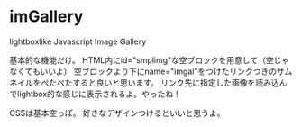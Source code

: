 imGallery
=========

lightboxlike Javascript Image Gallery

基本的な機能だけ。
HTML内にid="smplimg"な空ブロックを用意して（空じゃなくてもいいよ）
空ブロックより下にname="imgal"をつけたリンクつきのサムネイルをぺたぺたすると良いと思います。
リンク先に指定した画像を読み込んでlightbox的な感じに表示されるよ。やったね！

CSSは基本空っぽ。
好きなデザインつけるといいと思うよ。
